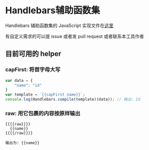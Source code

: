 # Handlebars辅助函数集

Handlebars 辅助函数集的 JavaScript 实现文件在[这里](../lib/nei/handlebars.util.js)

有自定义需求的可以提 issue 或者发 pull request 或者联系本工具作者

## 目前可用的 helper

### capFirst: 将首字母大写

```js
var data = {
    "name": "id"
}
var template = `{{capFirst name}}`;
console.log(Handlebars.compile(template)(data)); // 输出: Id
```

### raw: 用它包裹的内容按原样输出

```text
{{{{raw}}}}
  {{name}}
{{{{/raw}}}}

输出为: {{name}}
```
